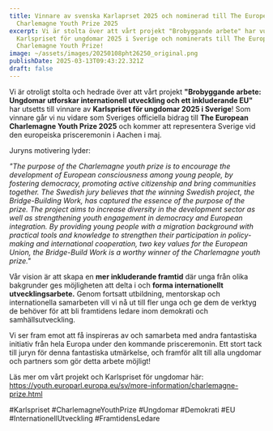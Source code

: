 ```yaml
---
title: Vinnare av svenska Karlaprset 2025 och nominerad till The European
  Charlemagne Youth Prize 2025
excerpt: Vi är stolta över att vårt projekt "Brobyggande arbete" har vunnit
  Karlspriset för ungdomar 2025 i Sverige och nominerats till The European
  Charlemagne Youth Prize!
image: ~/assets/images/20250108pht26250_original.png
publishDate: 2025-03-13T09:43:22.321Z
draft: false
---
```

<!--StartFragment-->

Vi är otroligt stolta och hedrade över att vårt projekt **"Brobyggande arbete: Ungdomar utforskar internationell utveckling och ett inkluderande EU"** har utsetts till vinnare av **Karlspriset för ungdomar 2025 i Sverige**! Som vinnare går vi nu vidare som Sveriges officiella bidrag till **The European Charlemagne Youth Prize 2025** och kommer att representera Sverige vid den europeiska prisceremonin i Aachen i maj.

Juryns motivering lyder:

*"The purpose of the Charlemagne youth prize is to encourage the development of European consciousness among young people, by fostering democracy, promoting active citizenship and bring communities together. The Swedish jury believes that the winning Swedish project, the Bridge-Building Work, has captured the essence of the purpose of the prize. The project aims to increase diversity in the development sector as well as strengthening youth engagement in democracy and European integration. By providing young people with a migration background with practical tools and knowledge to strengthen their participation in policy-making and international cooperation, two key values for the European Union, the Bridge-Build Work is a worthy winner of the Charlemagne youth prize."*

Vår vision är att skapa en **mer inkluderande framtid** där unga från olika bakgrunder ges möjligheten att delta i och **forma internationellt utvecklingsarbete.** Genom fortsatt utbildning, mentorskap och internationella samarbeten vill vi nå ut till fler unga och ge dem de verktyg de behöver för att bli framtidens ledare inom demokrati och samhällsutveckling.

Vi ser fram emot att få inspireras av och samarbeta med andra fantastiska initiativ från hela Europa under den kommande prisceremonin. Ett stort tack till juryn för denna fantastiska utmärkelse, och framför allt till alla ungdomar och partners som gör detta arbete möjligt!

Läs mer om vårt projekt och Karlspriset för ungdomar här: https://youth.europarl.europa.eu/sv/more-information/charlemagne-prize.html

\#Karlspriset #CharlemagneYouthPrize #Ungdomar #Demokrati #EU #InternationellUtveckling #FramtidensLedare

<!--EndFragment-->